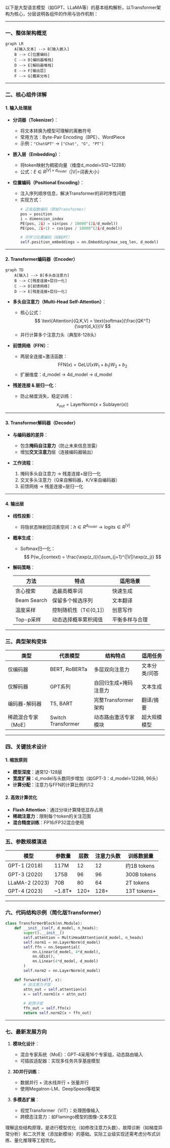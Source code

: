 以下是大型语言模型（如GPT、LLaMA等）的基本结构解析，以Transformer架构为核心，分层说明各组件的作用与协作机制：

---

### **一、整体架构概览**
```mermaid
graph LR
    A[输入文本] --> B[输入嵌入]
    B --> C[位置编码]
    C --> D[编码器堆栈]
    D --> E[解码器堆栈]
    E --> F[输出层]
    F --> G[概率分布]
```

---

### **二、核心组件详解**

#### **1. 输入处理层**
- **分词器（Tokenizer）**：
  - 将文本转换为模型可理解的离散符号
  - 常用方法：Byte-Pair Encoding（BPE）、WordPiece
  - 示例：`"ChatGPT"` → `["Chat", "G", "PT"]`

- **嵌入层（Embedding）**：
  - 将token映射为稠密向量（维度d_model=512~12288）
  - 公式：$E ∈ R^{|V|×d_{model}}$（|V|=词表大小）

- **位置编码（Positional Encoding）**：
  - 注入序列顺序信息，解决Transformer的非时序性问题
  - 实现方式：
    ```python
    # 正弦函数编码（原始Transformer）
    pos = position
    i = dimension_index
    PE(pos, 2i) = sin(pos / 10000^(2i/d_model))
    PE(pos, 2i+1) = cos(pos / 10000^(2i/d_model))
    
    # 可学习位置编码（如BERT）
    self.position_embeddings = nn.Embedding(max_seq_len, d_model)
    ```

---

#### **2. Transformer编码器（Encoder）**
```mermaid
graph TD
    A[输入] --> B[多头自注意力]
    B --> C[残差连接+层归一化]
    C --> D[前馈网络]
    D --> E[残差连接+层归一化]
```

- **多头自注意力（Multi-Head Self-Attention）**：
  - 核心公式：
    $$
    \text{Attention}(Q,K,V) = \text{softmax}(\frac{QK^T}{\sqrt{d_k}})V
    $$
  - 并行计算多个注意力头（典型8-128头）

- **前馈网络（FFN）**：
  - 两层全连接+激活函数：
    $$
    \text{FFN}(x) = \text{GeLU}(xW_1 + b_1)W_2 + b_2
    $$
  - 扩展维度：d_model → 4d_model → d_model

- **残差连接 & 层归一化**：
  - 防止梯度消失，稳定训练：
    $$
    x_{out} = \text{LayerNorm}(x + \text{Sublayer}(x))
    $$

---

#### **3. Transformer解码器（Decoder）**
- **与编码器的差异**：
  - 包含**掩码自注意力**（防止未来信息泄露）
  - 增加**交叉注意力**层（连接编码器输出）

- **工作流程**：
  1. 掩码多头自注意力 → 残差连接+层归一化
  2. 交叉多头注意力（Q来自解码器，K/V来自编码器）
  3. 前馈网络 → 残差连接+层归一化

---

#### **4. 输出层**
- **线性投影**：
  - 将隐状态映射回词表空间：$h ∈ R^{d_{model}} → logits ∈ R^{|V|}$
  
- **概率生成**：
  - Softmax归一化：
    $$
    P(w_i|context) = \frac{\exp(z_i)}{\sum_{j=1}^{|V|}\exp(z_j)}
    $$
  
- **解码策略**：

  | 方法          | 特点                     | 适用场景           |
  |---------------|-------------------------|-------------------|
  | 贪心搜索      | 选最高概率词             | 快速生成          |
  | Beam Search   | 保留多个候选序列         | 文本翻译          |
  | 温度采样      | 控制随机性（T∈(0,1]）    | 创意写作          |
  | Top-p采样     | 动态选择概率累积阈值     | 平衡多样与合理    |

---

### **三、典型架构变体**
| 类型                | 代表模型       | 结构特点                          | 适用任务          |
|---------------------|---------------|-----------------------------------|------------------|
| 仅编码器            | BERT, RoBERTa | 多层双向注意力                    | 文本分类/问答    |
| 仅解码器            | GPT系列       | 自回归生成+掩码注意力             | 文本生成         |
| 编码器-解码器       | T5, BART      | 完整Transformer架构               | 翻译/摘要        |
| 稀疏混合专家（MoE） | Switch Transformer | 动态路由激活专家模块          | 超大规模模型     |

---

### **四、关键技术设计**

#### **1. 缩放原则**
- **模型深度**：通常12-128层
- **宽度扩展**：d_model与头数同步增加（如GPT-3：d_model=12288, 96头）
- **计算分配**：注意力与FFN的计算比例约1:2

#### **2. 高效计算优化**
- **Flash Attention**：通过分块计算降低显存占用
- **稀疏注意力**：限制每个token的关注范围
- **混合精度训练**：FP16/FP32混合使用

---

### **五、参数规模演进**
| 模型         | 参数量    | 层数 | 注意力头数 | 训练数据量    |
|--------------|----------|------|------------|---------------|
| GPT-1 (2018) | 117M     | 12   | 12         | 约1B tokens   |
| GPT-3 (2020) | 175B     | 96   | 96         | 300B tokens   |
| LLaMA-2 (2023)| 70B      | 80   | 64         | 2T tokens     |
| GPT-4 (2023) | ~1.8T*   | 120+ | 128+       | 13T tokens+   |

---

### **六、代码结构示例（简化版Transformer）**
```python
class TransformerBlock(nn.Module):
    def __init__(self, d_model, n_heads):
        super().__init__()
        self.attention = MultiHeadAttention(d_model, n_heads)
        self.norm1 = nn.LayerNorm(d_model)
        self.ffn = nn.Sequential(
            nn.Linear(d_model, 4*d_model),
            nn.GELU(),
            nn.Linear(4*d_model, d_model)
        )
        self.norm2 = nn.LayerNorm(d_model)

    def forward(self, x):
        # 自注意力子层
        attn_out = self.attention(x)
        x = self.norm1(x + attn_out)
        
        # 前馈子层
        ffn_out = self.ffn(x)
        return self.norm2(x + ffn_out)
```

---

### **七、最新发展方向**
1. **模块化设计**：
   - 混合专家系统（MoE）：GPT-4采用16个专家组，动态路由输入
   - 可插拔适配器：实现多任务共享基座模型

2. **3D并行训练**：
   - 数据并行 + 流水线并行 + 张量并行
   - 使用Megatron-LM、DeepSpeed等框架

3. **多模态扩展**：
   - 视觉Transformer（ViT）：处理图像输入
   - 跨模态注意力：如Flamingo模型的图像-文本交互

理解这些结构原理，是进行模型优化（如修改注意力头数）、故障诊断（如梯度异常分析）和二次开发（添加新模块）的基础。实际工业级实现还需考虑分布式训练、量化推理等工程优化。